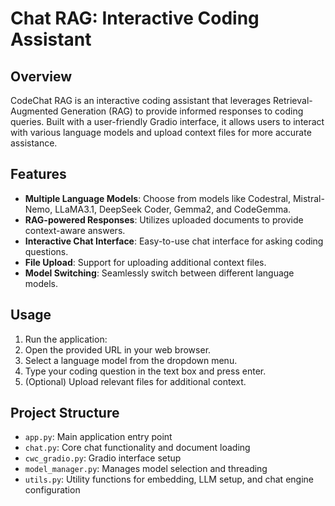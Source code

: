 # Chat RAG: Interactive Coding Assistant

## Overview

CodeChat RAG is an interactive coding assistant that leverages Retrieval-Augmented Generation (RAG) to provide informed 
responses to coding queries. Built with a user-friendly Gradio interface, it allows users to interact with various 
language models and upload context files for more accurate assistance.

## Features

- **Multiple Language Models**: Choose from models like Codestral, Mistral-Nemo, LLaMA3.1, DeepSeek Coder, Gemma2, and CodeGemma.
- **RAG-powered Responses**: Utilizes uploaded documents to provide context-aware answers.
- **Interactive Chat Interface**: Easy-to-use chat interface for asking coding questions.
- **File Upload**: Support for uploading additional context files.
- **Model Switching**: Seamlessly switch between different language models.

## Usage

1. Run the application:
2. Open the provided URL in your web browser.
3. Select a language model from the dropdown menu.
4. Type your coding question in the text box and press enter.
5. (Optional) Upload relevant files for additional context.

## Project Structure

- `app.py`: Main application entry point
- `chat.py`: Core chat functionality and document loading
- `cwc_gradio.py`: Gradio interface setup
- `model_manager.py`: Manages model selection and threading
- `utils.py`: Utility functions for embedding, LLM setup, and chat engine configuration